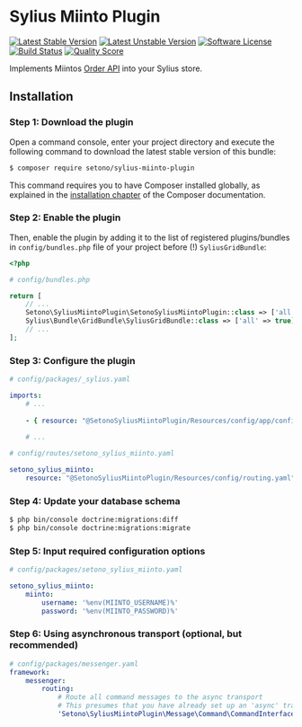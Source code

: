 # Sylius Miinto Plugin

[![Latest Stable Version][ico-version]][link-packagist]
[![Latest Unstable Version][ico-unstable-version]][link-packagist]
[![Software License][ico-license]](LICENSE)
[![Build Status][ico-travis]][link-travis]
[![Quality Score][ico-code-quality]][link-code-quality]

Implements Miintos [Order API](http://www.integrations.miinto.net/order-api) into your Sylius store.

## Installation

### Step 1: Download the plugin

Open a command console, enter your project directory and execute the following command to download the latest stable version of this bundle:

```bash
$ composer require setono/sylius-miinto-plugin
```

This command requires you to have Composer installed globally, as explained in the [installation chapter](https://getcomposer.org/doc/00-intro.md) of the Composer documentation.


### Step 2: Enable the plugin

Then, enable the plugin by adding it to the list of registered plugins/bundles
in `config/bundles.php` file of your project before (!) `SyliusGridBundle`:

```php
<?php

# config/bundles.php

return [
    // ...
    Setono\SyliusMiintoPlugin\SetonoSyliusMiintoPlugin::class => ['all' => true],
    Sylius\Bundle\GridBundle\SyliusGridBundle::class => ['all' => true],
    // ...
];
```

### Step 3: Configure the plugin

```yaml
# config/packages/_sylius.yaml

imports:
    # ...
    
    - { resource: "@SetonoSyliusMiintoPlugin/Resources/config/app/config.yaml" }
    
    # ...

```

```yaml
# config/routes/setono_sylius_miinto.yaml

setono_sylius_miinto:
    resource: "@SetonoSyliusMiintoPlugin/Resources/config/routing.yaml"
```

### Step 4: Update your database schema

```bash
$ php bin/console doctrine:migrations:diff
$ php bin/console doctrine:migrations:migrate
```

### Step 5: Input required configuration options
```yaml
# config/packages/setono_sylius_miinto.yaml

setono_sylius_miinto:
    miinto:
        username: '%env(MIINTO_USERNAME)%'
        password: '%env(MIINTO_PASSWORD)%'
```

### Step 6: Using asynchronous transport (optional, but recommended)
```yaml
# config/packages/messenger.yaml
framework:
    messenger:
        routing:
            # Route all command messages to the async transport
            # This presumes that you have already set up an 'async' transport
            'Setono\SyliusMiintoPlugin\Message\Command\CommandInterface': async
```

[ico-version]: https://poser.pugx.org/setono/sylius-miinto-plugin/v/stable
[ico-unstable-version]: https://poser.pugx.org/setono/sylius-miinto-plugin/v/unstable
[ico-license]: https://poser.pugx.org/setono/sylius-miinto-plugin/license
[ico-travis]: https://travis-ci.com/Setono/SyliusMiintoPlugin.svg?branch=master
[ico-code-quality]: https://scrutinizer-ci.com/g/Setono/SyliusMiintoPlugin/badges/quality-score.png?b=master

[link-packagist]: https://packagist.org/packages/setono/sylius-miinto-plugin
[link-travis]: https://travis-ci.com/Setono/SyliusMiintoPlugin
[link-code-quality]: https://scrutinizer-ci.com/g/Setono/SyliusMiintoPlugin
